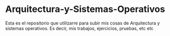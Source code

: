 # Arquitectura-y-Sistemas-Operativos

<div> Esta es el repositorio que utilizarre para subir mis cosas de Arquitectura y sistemas operativos. Es decir, mis trabajos, ejercicios, pruebas, etc etc</div>
